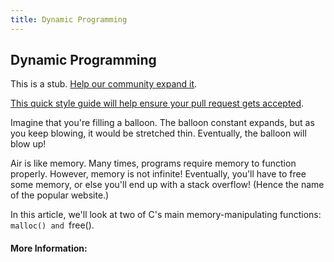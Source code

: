 ```yaml
---
title: Dynamic Programming
---
```

## Dynamic Programming

This is a stub. <a href='https://github.com/freecodecamp/guides/tree/master/src/pages/computer-science/dynamic-programming/index.md' target='_blank' rel='nofollow'>Help our community expand it</a>.

<a href='https://github.com/freecodecamp/guides/blob/master/README.md' target='_blank' rel='nofollow'>This quick style guide will help ensure your pull request gets accepted</a>.

<!-- The article goes here, in GitHub-flavored Markdown. Feel free to add YouTube videos, images, and CodePen/JSBin embeds  -->

Imagine that you're filling a balloon. The balloon constant expands, but as you keep blowing, it would be stretched thin. Eventually, the balloon will blow up!

Air is like memory. Many times, programs require memory to function properly. However, memory is not infinite! Eventually, you'll have to free some memory, or else you'll end up with a stack overflow! (Hence the name of the popular website.)

In this article, we'll look at two of C's main memory-manipulating functions: `malloc() and `free().

#### More Information:
<!-- Please add any articles you think might be helpful to read before writing the article -->


